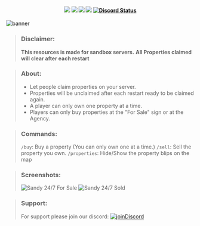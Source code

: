 <h4 align="center">
	<img src="https://img.shields.io/github/release/Prefech/Prefech_Properties.png">
	<img src="https://img.shields.io/github/last-commit/Prefech/Prefech_Properties">
	<img src="https://img.shields.io/github/issues/Prefech/Prefech_Properties.png">
	<img src="https://img.shields.io/github/contributors/Prefech/Prefech_Properties.png">
	<a href="https://discord.gg/prefech" title=""><img alt="Discord Status" src="https://discordapp.com/api/guilds/721339695199682611/widget.png"></a>
</h4>

![banner](https://prefech.com/i/Prefech%20Properties.png)
> ### Disclaimer:
> **This resources is made for sandbox servers.**
> **All Properties claimed will clear after each restart**

> ### About:
> - Let people claim properties on your server.
> - Properties will be unclaimed after each restart ready to be claimed again.
> - A player can only own one property at a time.
> - Players can only buy properties at the "For Sale" sign or at the Agency.

> ### Commands:
> `/buy`: Buy a property (You can only own one at a time.)
> `/sell`: Sell the property you own.
> `/properties`: Hide/Show the property blips on the map

> ### Screenshots:
> ![Sandy 24/7 For Sale](https://prefech.com/i/5af880b0-3e53-4bef-9d54-5ce35ddbc086)
> ![Sandy 24/7 Sold](https://prefech.com/i/770c7ff4-f43e-4f30-b0e7-942a126e2078)

> ### Support:
> For support please join our discord:
> [![joinDiscord](https://prefech.com/i/joinDiscord)](https://discord.gg/prefech)
